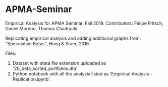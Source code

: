 # APMA-Seminar
Empirical Analysis for APMA Seminar, Fall 2019. Contributors: Felipe Fritsch, Daniel Moreno, Thomas Chadrycki.

Replicating empirical analysis and adding additional graphs from:
"Speculative Betas", Hong & Sraer, 2016.

Files:
1) Dataset with stata file extension uploaded as '20_beta_sorted_portfolios.dta'
2) Python notebook with all the analysis listed as 'Empirical Analysis - Replication.ipynb'. 
